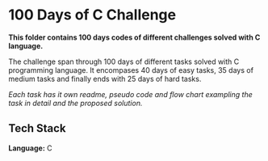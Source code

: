 
# 100 Days of C Challenge

**This folder contains 100 days codes of different challenges solved with C language.**

The challenge span through 100 days of different tasks solved with C programming language. It encompases 40 days of easy tasks, 35 days of medium tasks and finally ends with 25 days of hard tasks.

*Each task has it own readme, pseudo code and flow chart exampling the task in detail and the proposed solution.*


## Tech Stack

**Language:** C


